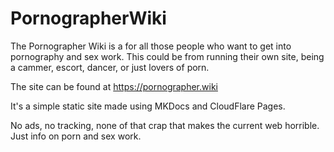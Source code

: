 # PornographerWiki

The Pornographer Wiki is a for all those people who want to get into pornography and sex work. This could be from running their own site, being a cammer, escort, dancer, or just lovers of porn.

The site can be found at https://pornographer.wiki

It's a simple static site made using MKDocs and CloudFlare Pages. 

No ads, no tracking, none of that crap that makes the current web horrible. Just info on porn and sex work.
